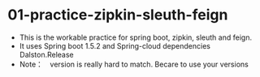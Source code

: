 # 01-practice-zipkin-sleuth-feign
* This is the workable practice for spring boot, zipkin, sleuth and feign.
* It uses Spring boot 1.5.2 and Spring-cloud dependencies Dalston.Release
* Note：　version is really hard to match. Becare to use your versions
